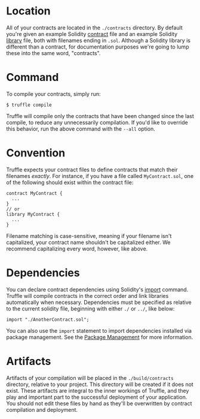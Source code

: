 # Location

All of your contracts are located in the `./contracts` directory. By default you're given an example Solidity [contract](http://solidity.readthedocs.org/en/latest/contracts.html) file and an example Solidity [library](http://solidity.readthedocs.org/en/latest/contracts.html#libraries) file, both with filenames ending in `.sol`. Although a Solidity library is different than a contract, for documentation purposes we're going to lump these into the same word, "contracts".

# Command

To compile your contracts, simply run:

```none
$ truffle compile
```

Truffle will compile only the contracts that have been changed since the last compile, to reduce any unnecessarily compilation. If you'd like to override this behavior, run the above command with the `--all` option.

# Convention

Truffle expects your contract files to define contracts that match their filenames *exactly*. For instance, if you have a file called `MyContract.sol`, one of the following should exist within the contract file:

```
contract MyContract {
  ...
}
// or
library MyContract {
  ...
}
```

Filename matching is case-sensitive, meaning if your filename isn't capitalized, your contract name shouldn't be capitalized either. We recommend capitalizing every word, however, like above.

# Dependencies

You can declare contract dependencies using Solidity's [import](http://solidity.readthedocs.org/en/latest/layout-of-source-files.html#importing-other-source-files) command. Truffle will compile contracts in the correct order and link libraries automatically when necessary. Dependencies must be specified as relative to the current solidity file, beginning with either `./` or `../`, like below:

```
import "./AnotherContract.sol";
```

You can also use the `import` statement to import dependencies installed via package management. See the [Package Management](/docs/getting_started/packages) for more information.

# Artifacts

Artifacts of your compilation will be placed in the `./build/contracts` directory, relative to your project. This directory will be created if it does not exist. These artifacts are integral to the inner workings of Truffle, and they play and important part to the successful deployment of your application. You should not edit these files by hand as they'll be overwritten by contract compilation and deployment.
